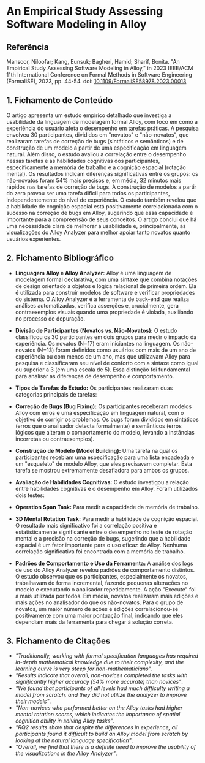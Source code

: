 # An Empirical Study Assessing Software Modeling in Alloy

## Referência

Mansoor, Niloofar; Kang, Eunsuk; Bagheri, Hamid; Sharif, Bonita. "An Empirical Study Assessing Software Modeling in Alloy," in 2023 IEEE/ACM 11th International Conference on Formal Methods in Software Engineering (FormaliSE), 2023, pp. 44-54. doi: [10.1109/FormaliSE58978.2023.00013](https://doi.org/10.1109/FormaliSE58978.2023.00013)

## 1. Fichamento de Conteúdo
O artigo apresenta um estudo empírico detalhado que investiga a usabilidade da linguagem de modelagem formal Alloy, com foco em como a experiência do usuário afeta o desempenho em tarefas práticas. A pesquisa envolveu 30 participantes, divididos em "novatos" e "não-novatos", que realizaram tarefas de correção de bugs (sintáticos e semânticos) e de construção de um modelo a partir de uma especificação em linguagem natural. Além disso, o estudo avaliou a correlação entre o desempenho nessas tarefas e as habilidades cognitivas dos participantes, especificamente a memória de trabalho e a cognição espacial (rotação mental). Os resultados indicam diferenças significativas entre os grupos: os não-novatos foram 54% mais precisos e, em média, 32 minutos mais rápidos nas tarefas de correção de bugs. A construção de modelos a partir do zero provou ser uma tarefa difícil para todos os participantes, independentemente do nível de experiência. O estudo também revelou que a habilidade de cognição espacial está positivamente correlacionada com o sucesso na correção de bugs em Alloy, sugerindo que essa capacidade é importante para a compreensão de seus conceitos. O artigo conclui que há uma necessidade clara de melhorar a usabilidade e, principalmente, as visualizações do Alloy Analyzer para melhor apoiar tanto novatos quanto usuários experientes.

## 2. Fichamento Bibliográfico
* **Linguagem Alloy e Alloy Analyzer:** Alloy é uma linguagem de modelagem formal declarativa, com uma sintaxe que combina notações de design orientado a objetos e lógica relacional de primeira ordem. Ela é utilizada para construir modelos de software e verificar propriedades do sistema. O Alloy Analyzer é a ferramenta de back-end que realiza análises automatizadas, verifica asserções e, crucialmente, gera contraexemplos visuais quando uma propriedade é violada, auxiliando no processo de depuração.

* **Divisão de Participantes (Novatos vs. Não-Novatos):** O estudo classificou os 30 participantes em dois grupos para medir o impacto da experiência. Os novatos (N=17) eram iniciantes na linguagem. Os não-novatos (N=13) foram definidos como usuários com mais de um ano de experiência ou com menos de um ano, mas que utilizavam Alloy para pesquisa e classificaram seu nível de conforto com a sintaxe como igual ou superior a 3 (em uma escala de 5). Essa distinção foi fundamental para analisar as diferenças de desempenho e comportamento.

* **Tipos de Tarefas do Estudo:** Os participantes realizaram duas categorias principais de tarefas:

* **Correção de Bugs (Bug Fixing):** Os participantes receberam modelos Alloy com erros e uma especificação em linguagem natural, com o objetivo de corrigir os problemas. Os bugs foram divididos em sintáticos (erros que o analisador detecta formalmente) e semânticos (erros lógicos que alteram o comportamento do modelo, levando a instâncias incorretas ou contraexemplos).

* **Construção de Modelo (Model Building):** Uma tarefa na qual os participantes recebiam uma especificação para uma lista encadeada e um "esqueleto" de modelo Alloy, que eles precisavam completar. Esta tarefa se mostrou extremamente desafiadora para ambos os grupos.

* **Avaliação de Habilidades Cognitivas:** O estudo investigou a relação entre habilidades cognitivas e o desempenho em Alloy. Foram utilizados dois testes:

* **Operation Span Task:** Para medir a capacidade da memória de trabalho.
  
* **3D Mental Rotation Task:** Para medir a habilidade de cognição espacial.
O resultado mais significativo foi a correlação positiva e estatisticamente significante entre o desempenho no teste de rotação mental e a precisão na correção de bugs, sugerindo que a habilidade espacial é um fator importante para o uso eficaz de Alloy. Nenhuma correlação significativa foi encontrada com a memória de trabalho.

* **Padrões de Comportamento e Uso da Ferramenta:** A análise dos logs de uso do Alloy Analyzer revelou padrões de comportamento distintos. O estudo observou que os participantes, especialmente os novatos, trabalhavam de forma incremental, fazendo pequenas alterações no modelo e executando o analisador repetidamente. A ação "Execute" foi a mais utilizada por todos. Em média, novatos realizaram mais edições e mais ações no analisador do que os não-novatos. Para o grupo de novatos, um maior número de ações e edições correlacionou-se positivamente com uma maior pontuação final, indicando que eles dependiam mais da ferramenta para chegar à solução correta.

## 3. Fichamento de Citações
* _"Traditionally, working with formal specification languages has required in-depth mathematical knowledge due to their complexity, and the learning curve is very steep for non-mathematicians"_.
* _"Results indicate that overall, non-novices completed the tasks with significantly higher accuracy (54% more accurate) than novices"_.
* _"We found that participants of all levels had much difficulty writing a model from scratch, and they did not utilize the analyzer to improve their models"_.
* _"Non-novices who performed better on the Alloy tasks had higher mental rotation scores, which indicates the importance of spatial cognition ability in solving Alloy tasks"_.
* _"RQ2 results show that despite the differences in experience, all participants found it difficult to build an Alloy model from scratch by looking at the natural language specification"_.
* _"Overall, we find that there is a definite need to improve the usability of the visualizations in the Alloy Analyzer"_.
